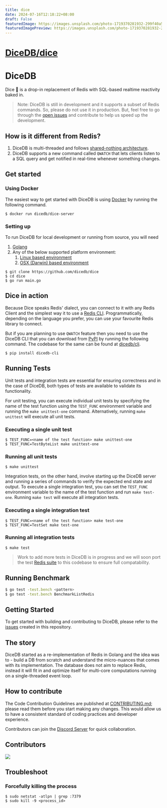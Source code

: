 ```yaml
---
title: dice
date: 2024-07-16T12:18:22+08:00
draft: False
featuredImage: https://images.unsplash.com/photo-1719370281932-299f40a5d8ee?ixid=M3w0NjAwMjJ8MHwxfHJhbmRvbXx8fHx8fHx8fDE3MjExMDM0NDZ8&ixlib=rb-4.0.3
featuredImagePreview: https://images.unsplash.com/photo-1719370281932-299f40a5d8ee?ixid=M3w0NjAwMjJ8MHwxfHJhbmRvbXx8fHx8fHx8fDE3MjExMDM0NDZ8&ixlib=rb-4.0.3
---
```


# [DiceDB/dice](https://github.com/DiceDB/dice)

DiceDB
===

Dice 🎲 is a drop-in replacement of Redis with SQL-based realtime reactivity baked in.

> Note: DiceDB is still in development and it supports a subset of Redis commands. So, please do not use it in production. But, feel free to go through the [open issues](https://github.com/DiceDB/dice/issues) and contribute to help us speed up the development.

## How is it different from Redis?

1. DiceDB is multi-threaded and follows [shared-nothing architecture](https://en.wikipedia.org/wiki/Shared-nothing_architecture).
2. DiceDB supports a new command called `QWATCH` that lets clients listen to a SQL query and get notified in real-time whenever something changes.

## Get started

### Using Docker

The easiest way to get started with DiceDB is using [Docker](https://www.docker.com/) by running the following command.

```
$ docker run dicedb/dice-server
```

### Setting up

To run DiceDB for local development or running from source, you will need

1. [Golang](https://go.dev/)
2. Any of the below supported platform environment:
    1. [Linux based environment](https://en.wikipedia.org/wiki/Comparison_of_Linux_distributions)
    2. [OSX (Darwin) based environment](https://en.wikipedia.org/wiki/MacOS)

```
$ git clone https://github.com/dicedb/dice
$ cd dice
$ go run main.go
```

## Dice in action

Because Dice speaks Redis' dialect, you can connect to it with any Redis Client and the simplest way it to use a [Redis CLI](https://redis.io/docs/manual/cli/). Programmatically, depending on the language you prefer, you can use your favourite Redis library to connect.

But if you are planning to use `QWATCH` feature then you need to use the DiceDB CLI that you can download from [PyPI](https://pypi.org/project/dicedb-cli/) by running the following command. The codebase for the same can be found at [dicedb/cli](https://github.com/DiceDB/cli/).

```
$ pip install dicedb-cli
```

## Running Tests

Unit tests and integration tests are essential for ensuring correctness and in the case of DiceDB, both types of tests are available to validate its functionality.

For unit testing, you can execute individual unit tests by specifying the name of the test function using the `TEST_FUNC` environment variable and running the `make unittest-one` command. Alternatively, running `make unittest` will execute all unit tests.

### Executing a single unit test

```
$ TEST_FUNC=<name of the test function> make unittest-one
$ TEST_FUNC=TestByteList make unittest-one
```

### Running all unit tests

```
$ make unittest
```

Integration tests, on the other hand, involve starting up the DiceDB server and running a series of commands to verify the expected end state and output. To execute a single integration test, you can set the `TEST_FUNC` environment variable to the name of the test function and run `make test-one`. Running `make test` will execute all integration tests.

### Executing a single integration test

```
$ TEST_FUNC=<name of the test function> make test-one
$ TEST_FUNC=TestSet make test-one
```

### Running all integration tests

```
$ make test
```

> Work to add more tests in DiceDB is in progress and we will soon port the
> test [Redis suite](https://github.com/redis/redis/tree/f60370ce28b946c1146dcea77c9c399d39601aaa) to this codebase to ensure full compatability.

## Running Benchmark

```sh
$ go test -test.bench <pattern>
$ go test -test.bench BenchmarkListRedis
```

## Getting Started

To get started with building and contributing to DiceDB, please refer to the [issues](https://github.com/DiceDB/dice/issues) created in this repository.

## The story

DiceDB started as a re-implementation of Redis in Golang and the idea was to - build a DB from scratch and understand the micro-nuances that comes with its implementation. The database does not aim to replace Redis, instead it will fit in and optimize itself for multi-core computations running on a single-threaded event loop.

## How to contribute

The Code Contribution Guidelines are published at [CONTRIBUTING.md](CONTRIBUTING.md); please read them before you start making any changes. This would allow us to have a consistent standard of coding practices and developer experience.

Contributors can join the [Discord Server](https://discord.gg/6r8uXWtXh7) for quick collaboration.

## Contributors

<a href = "https://github.com/dicedb/dice/graphs/contributors">
  <img src = "https://contrib.rocks/image?repo=dicedb/dice"/>
</a>

## Troubleshoot

### Forcefully killing the process

```
$ sudo netstat -atlpn | grep :7379
$ sudo kill -9 <process_id>
```
